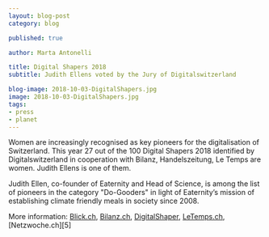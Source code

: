 ```yaml
---
layout: blog-post
category: blog

published: true

author: Marta Antonelli

title: Digital Shapers 2018
subtitle: Judith Ellens voted by the Jury of Digitalswitzerland

blog-image: 2018-10-03-DigitalShapers.jpg
image: 2018-10-03-DigitalShapers.jpg
tags:
- press
- planet
---
```


Women are increasingly recognised as key pioneers for the digitalisation of Switzerland. This year 27 out of the 100 Digital Shapers 2018 identified by Digitalswitzerland in cooperation with Bilanz, Handelszeitung, Le Temps are women. Judith Ellens is one of them.

Judith Ellen, co-founder of Eaternity and Head of Science, is among the list of pioneers in the category "Do-Gooders" in light of Eaternity’s mission of establishing climate friendly meals in society since 2008.

More information: [Blick.ch][1], [Bilanz.ch][2], [DigitalShaper][3], [LeTemps.ch][4], [Netzwoche.ch][5]

[1]: https://www.blick.ch/news/wirtschaft/digitalisierung-ist-keine-maennersache-diese-frauen-muessen-sie-sich-merken-id8905558.html
[2]: https://www.bilanz.ch/people/judith-ellens
[3]: https://twitter.com/dgt_switzerland?lang=de
[4]: https://labs.letemps.ch/interactive/2018/digital-shapers/img/pdf/digital_shapers_2018.pdf
